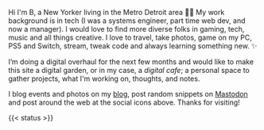Hi I'm B, a New Yorker living in the Metro Detroit area 👋🏽 My work background is in tech (I was a systems engineer, part time web dev, and now a manager). I would love to find more diverse folks in gaming, tech, music and all things creative. I love to travel, take photos, game on my PC, PS5 and Switch, stream, tweak code and always learning something new. ✨

I’m doing a digital overhaul for the next few months and would like to make this site a digital garden, or in my case, a _digital cafe_; a personal space to gather projects, what I'm working on, thoughts, and notes. 

I blog events and photos on my [blog](https://blog.binarydigit.cafe), post random snippets on [Mastodon](https://mstdn.games/@BinaryDigit) and post around the web at the social icons above. Thanks for visiting!

{{< status >}}

<a rel="me" href="https://mstdn.games/@BinaryDigit"></a>
<a rel="me" href="https://social.lol/@BinaryDigit"></a>
<a rel="me" href="https://binarydigit.cafe"></a>
<a rel="me" href="https://micro.blog/@binarydigit"></a>